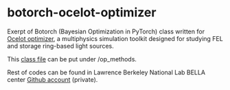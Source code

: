# botorch-ocelot-optimizer
Exerpt of Botorch (Bayesian Optimization in PyTorch) class written for [Ocelot optimizer](https://github.com/ocelot-collab/optimizer), a multiphysics simulation toolkit designed for studying FEL and storage ring-based light sources.

This [class file](gp_botorch.py) can be put under /op_methods. 

Rest of codes can be found in Lawrence Berkeley National Lab BELLA center [Github account](https://github.com/BellaCenter) (private).
